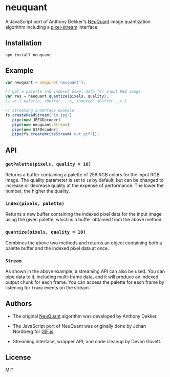 # neuquant

A JavaScript port of Anthony Dekker's [NeuQuant](http://members.ozemail.com.au/~dekker/NEUQUANT.HTML) 
image quantization algorithm including a [pixel-stream](https://github.com/devongovett/pixel-stream)
interface.

## Installation

    npm install neuquant

## Example

```javascript
var neuquant = require('neuquant');

// get a palette and indexed pixel data for input RGB image
var res = neuquant.quantize(pixels, quality);
// => { palette: <Buffer ...>, indexed: <Buffer...> }

// streaming interface example
fs.createReadStream('in.jpg')
  .pipe(new JPEGDecoder)
  .pipe(new neuquant.Stream)
  .pipe(new GIFDecoder)
  .pipe(fs.createWriteStream('out.gif'));
```

## API

### `getPalette(pixels, quality = 10)`

Returns a buffer containing a palette of 256 RGB colors for the input
RGB image.  The quality parameter is set to `10` by default, but can 
be changed to increase or decrease quality at the expense of performance.
The lower the number, the higher the quality.

### `index(pixels, palette)`

Returns a new buffer containing the indexed pixel data for the input
image using the given palette, which is a buffer obtained from the 
above method.

### `quantize(pixels, quality = 10)`

Combines the above two methods and returns an object containing both
a palette buffer and the indexed pixel data at once.

### `Stream`

As shown in the above example, a streaming API can also be used.
You can pipe data to it, including multi-frame data, and it will
produce an indexed output chunk for each frame. You can access the
palette for each frame by listening for `frame` events on the stream.

## Authors

* The original [NeuQuant](http://members.ozemail.com.au/~dekker/NEUQUANT.HTML)
    algorithm was developed by Anthony Dekker.

* The JavaScript port of NeuQuant was originally done by Johan Nordberg
    for [GIF.js](https://github.com/jnordberg/gif.js).
    
* Streaming interface, wrapper API, and code cleanup by Devon Govett.

## License

MIT
